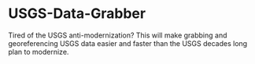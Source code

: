# USGS-Data-Grabber
Tired of the USGS anti-modernization? This will make grabbing and georeferencing USGS data easier and faster than the USGS decades long plan to modernize.
